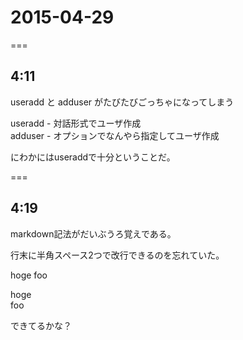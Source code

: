 # 2015-04-29

===

## 4:11

useradd と adduser がたびたびごっちゃになってしまう

useradd - 対話形式でユーザ作成  
adduser - オプションでなんやら指定してユーザ作成

にわかにはuseraddで十分ということだ。

===

## 4:19

markdown記法がだいぶうろ覚えである。

行末に半角スペース2つで改行できるのを忘れていた。

hoge
foo

hoge  
foo

できてるかな？
